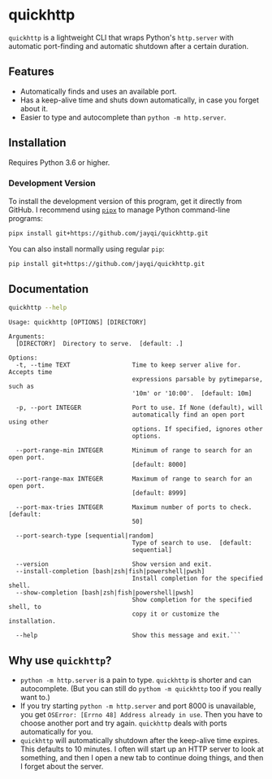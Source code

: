 # quickhttp

`quickhttp` is a lightweight CLI that wraps Python's `http.server` with automatic port-finding and automatic shutdown after a certain duration.

## Features

- Automatically finds and uses an available port.
- Has a keep-alive time and shuts down automatically, in case you forget about it.
- Easier to type and autocomplete than `python -m http.server`.

## Installation

Requires Python 3.6 or higher.

### Development Version

To install the development version of this program, get it directly from GitHub. I recommend using [`pipx`](https://pipxproject.github.io/pipx/) to manage Python command-line programs:


```bash
pipx install git+https://github.com/jayqi/quickhttp.git
```

You can also install normally using regular `pip`:

```bash
pip install git+https://github.com/jayqi/quickhttp.git
```

## Documentation

```bash
quickhttp --help
```

```
Usage: quickhttp [OPTIONS] [DIRECTORY]

Arguments:
  [DIRECTORY]  Directory to serve.  [default: .]

Options:
  -t, --time TEXT                 Time to keep server alive for. Accepts time
                                  expressions parsable by pytimeparse, such as
                                  '10m' or '10:00'.  [default: 10m]

  -p, --port INTEGER              Port to use. If None (default), will
                                  automatically find an open port using other
                                  options. If specified, ignores other
                                  options.

  --port-range-min INTEGER        Minimum of range to search for an open port.
                                  [default: 8000]

  --port-range-max INTEGER        Maximum of range to search for an open port.
                                  [default: 8999]

  --port-max-tries INTEGER        Maximum number of ports to check.  [default:
                                  50]

  --port-search-type [sequential|random]
                                  Type of search to use.  [default:
                                  sequential]

  --version                       Show version and exit.
  --install-completion [bash|zsh|fish|powershell|pwsh]
                                  Install completion for the specified shell.
  --show-completion [bash|zsh|fish|powershell|pwsh]
                                  Show completion for the specified shell, to
                                  copy it or customize the installation.

  --help                          Show this message and exit.```
```

## Why use `quickhttp`?

- `python -m http.server` is a pain to type. `quickhttp` is shorter and can autocomplete. (But you can still do `pythom -m quickhttp` too if you really want to.)
- If you try starting `python -m http.server` and port 8000 is unavailable, you get `OSError: [Errno 48] Address already in use`. Then you have to choose another port and try again. `quickhttp` deals with ports automatically for you.
- `quickhttp` will automatically shutdown after the keep-alive time expires. This defaults to 10 minutes. I often will start up an HTTP server to look at something, and then I open a new tab to continue doing things, and then I forget about the server.
